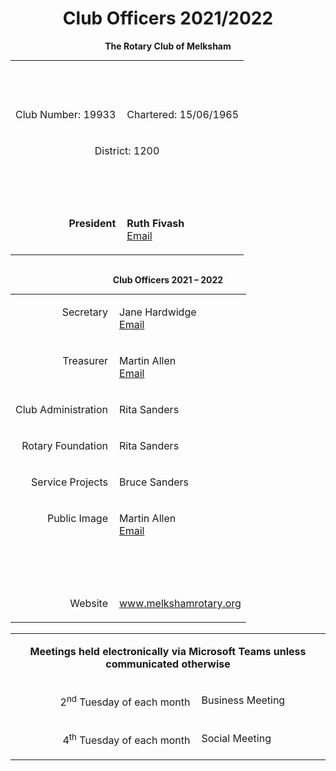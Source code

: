 <style type="text/css">td.formattedtop {
        vertical-align: top;
    }

    td.rightmargin{
        padding-right: 10px;
    }
</style>
<h1 style="text-align: center;">Club Officers 2021/2022</h1>

<p align="center"><strong>The Rotary Club of Melksham</strong></p>

<table border="0" cellpadding="5" cellspacing="5" style="vertical-align: top; margin: 0px auto;">
 <tbody>
  <tr>
   <td class="formattedtop" colspan="2">
   <p align="center">&nbsp;</p>
   </td>
  </tr>
  <tr>
   <td class="formattedtop rightmargin">
   <p align="right">Club Number: 19933</p>
   </td>
   <td class="formattedtop">
   <p>Chartered: 15/06/1965</p>
   </td>
  </tr>
  <tr>
   <td class="formattedtop" colspan="2">
   <p align="center">District: 1200</p>
   </td>
  </tr>
  <tr>
   <td class="formattedtop">
   <p align="right">&nbsp;</p>
   </td>
   <td class="formattedtop">
   <p>&nbsp;</p>
   </td>
  </tr>
  <tr>
   <td class="formattedtop rightmargin">
   <p align="right"><strong>President</strong></p>
   </td>
   <td class="formattedtop">
   <p><strong>Ruth Fivash</strong><br />
   <a class="mail" href="mailto:president@badmail.melkshamrotary.org">Email</a></p>
   </td>
  </tr>
 </tbody>
</table>

<div style="clear:both;">&nbsp;</div>

<p align="center"><strong>Club Officers 2021&nbsp;&ndash; 2022</strong></p>

<table border="0" cellpadding="5" cellspacing="5" style="vertical-align: top; margin: 0px auto;">
 <tbody>
  <tr>
   <td class="formattedtop rightmargin">
   <p align="right">Secretary</p>
   </td>
   <td class="formattedtop">
   <p>Jane Hardwidge<br />
   <a class="mail" href="mailto:secretary@badmail.melkshamrotary.org">Email</a></p>
   </td>
  </tr>
  <tr>
   <td class="formattedtop rightmargin">
   <p align="right">Treasurer</p>
   </td>
   <td class="formattedtop">
   <p>Martin Allen<br />
   <a class="mail" href="mailto:treasurer@badmail.melkshamrotary.org">Email</a></p>
   </td>
  </tr>
  <tr>
   <td class="formattedtop rightmargin">
   <p align="right">Club Administration</p>
   </td>
   <td class="formattedtop">
   <p>Rita Sanders</p>
   </td>
  </tr>
  <tr>
   <td class="formattedtop rightmargin">
   <p align="right">Rotary Foundation</p>
   </td>
   <td class="formattedtop">
   <p>Rita Sanders</p>
   </td>
  </tr>
  <tr>
   <td class="formattedtop rightmargin">
   <p align="right">Service Projects</p>
   </td>
   <td class="formattedtop">
   <p>Bruce Sanders</p>
   </td>
  </tr>
  <tr>
   <td class="formattedtop rightmargin">
   <p align="right">Public Image</p>
   </td>
   <td class="formattedtop">
   <p>Martin Allen<br />
   <a class="mail" href="mailto:publicaffairs@badmail.melkshamrotary.org">Email</a></p>
   </td>
  </tr>
  <tr>
   <td class="formattedtop">
   <p align="right">&nbsp;</p>
   </td>
   <td class="formattedtop">
   <p>&nbsp;</p>
   </td>
  </tr>
  <tr>
   <td class="formattedtop rightmargin">
   <p align="right">Website</p>
   </td>
   <td class="formattedtop">
   <p><a href="http://www.melkshamrotary.org">www.melkshamrotary.org</a></p>
   </td>
  </tr>
 </tbody>
</table>

<div style="clear:both;">&nbsp;</div>

<table border="0" cellpadding="5" cellspacing="5" style="vertical-align: top; margin: 0px auto;">
 <tbody>
  <tr>
   <td class="formattedtop" colspan="2">
   <p align="center"><strong>Meetings held electronically via Microsoft Teams unless communicated otherwise</strong></p>
   </td>
  </tr>
  <tr>
   <td class="formattedtop rightmargin">
   <p align="right">2<sup>nd</sup> Tuesday of each month</p>
   </td>
   <td class="formattedtop">
   <p>Business Meeting</p>
   </td>
  </tr>
  <tr>
   <td class="formattedtop rightmargin">
   <p align="right">4<sup>th</sup> Tuesday of each month</p>
   </td>
   <td class="formattedtop">
   <p>Social Meeting</p>
   </td>
  </tr>
 </tbody>
</table>

<div style="clear:both;">&nbsp;</div>
<script>
    $( document ).ready(function() {
        $('a.mail').on('click', function(){
            var href = $(this).attr('href');
            $(this).attr('href', href.replace('badmail.', ''));
        });
    });
</script>

